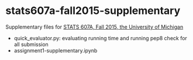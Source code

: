 # stats607a-fall2015-supplementary

Supplementary files for [STATS 607A, Fall 2015, the University of Michigan](http://dept.stat.lsa.umich.edu/~tewaria/teaching/STATS607A-Fall2015/)

 - quick_evaluator.py: evaluating running time and running pep8 check for all submission
 - assignment1-supplementary.ipynb
